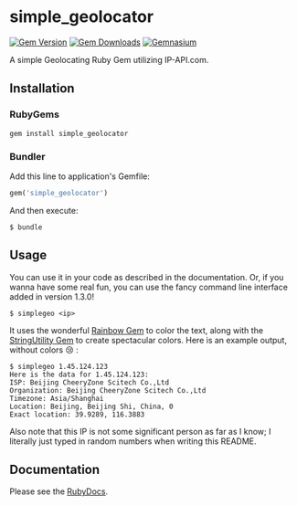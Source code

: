 # simple_geolocator
[![Gem Version](https://badge.fury.io/rb/simple_geolocator.svg)](https://badge.fury.io/rb/simple_geolocator)
[![Gem Downloads](https://img.shields.io/gem/dt/simple_geolocator.svg?maxAge=2592000)]()
[![Gemnasium](https://img.shields.io/gemnasium/elifoster/simple_geolocator.svg?maxAge=2592000)]()

A simple Geolocating Ruby Gem utilizing IP-API.com.

## Installation
### RubyGems
```
gem install simple_geolocator
```

### Bundler
Add this line to application's Gemfile:

``` ruby
gem('simple_geolocator')
```

And then execute:
```
$ bundle
```

## Usage
You can use it in your code as described in the documentation. Or, if you wanna have some real fun, you can use the fancy command line interface added in version 1.3.0!

```
$ simplegeo <ip>
```

It uses the wonderful [Rainbow Gem](https://github.com/sickill/rainbow) to color the text, along with the [StringUtility Gem](https://github.com/elifoster/string-utility-ruby) to create spectacular colors. Here is an example output, without colors :cry: :

```
$ simplegeo 1.45.124.123
Here is the data for 1.45.124.123:
ISP: Beijing CheeryZone Scitech Co.,Ltd
Organization: Beijing CheeryZone Scitech Co.,Ltd
Timezone: Asia/Shanghai
Location: Beijing, Beijing Shi, China, 0
Exact location: 39.9289, 116.3883
```

Also note that this IP is not some significant person as far as I know; I literally just typed in random numbers when writing this README.

## Documentation
Please see the [RubyDocs](http://www.rubydoc.info/gems/simple_geolocator).
